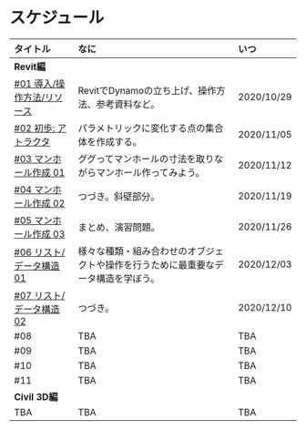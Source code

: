 # スケジュール

| タイトル | なに | いつ |
| :--- | :--- | :--- |
| **Revit編** |  |  |
| [\#01](workshop/dynamo-for-revit/01-induction.md)[ 導入/操作方法/リソース](workshop/dynamo-for-revit/01-induction.md) | RevitでDynamoの立ち上げ、操作方法、参考資料など。 | 2020/10/29 |
| [\#02 初歩: アトラクタ](workshop/dynamo-for-revit/02-attractor.md) | パラメトリックに変化する点の集合体を作成する。 | 2020/11/05 |
| [\#03 マンホール作成 01](workshop/dynamo-for-revit/03-manhole-01.md) | ググってマンホールの寸法を取りながらマンホール作ってみよう。 | 2020/11/12 |
| [\#04 マンホール作成 02](workshop/dynamo-for-revit/04-manhole-02.md) | つづき。斜壁部分。 | 2020/11/19 |
| [\#05 マンホール作成 03](workshop/dynamo-for-revit/05-manhole-03.md) | まとめ、演習問題。 | 2020/11/26 |
| [\#06 リスト/データ構造 01](workshop/dynamo-for-revit/06-list-01.md) | 様々な種類・組み合わせのオブジェクトや操作を行うために最重要なデータ構造を学ぼう。 | 2020/12/03 |
| [\#07 リスト/データ構造 02](workshop/dynamo-for-revit/07-list-02.md) | つづき。 | 2020/12/10 |
| \#08 | TBA | TBA |
| \#09 | TBA | TBA |
| \#10 | TBA | TBA |
| \#11 | TBA | TBA |
| **Civil 3D編** |  |  |
| TBA | TBA | TBA |



